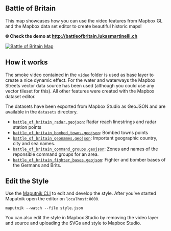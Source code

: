 ## Battle of Britain

This map showcases how you can use the video features from Mapbox GL and the Mapbox data set editor
to create beautiful historic maps!

**:globe_with_meridians: Check the demo at http://battleofbritain.lukasmartinelli.ch**

[![Battle of Britain Map](https://cloud.githubusercontent.com/assets/1288339/21701568/9453fe7a-d3a6-11e6-9c15-594198569632.png)](http://battleofbritain.lukasmartinelli.ch)

## How it works

The smoke video contained in the `video` folder is used as base layer to create a nice dynamic effect.
For the water and waterways the Mapbox Streets vector data source has been used (although you could use any vector tileset for this). All other features were created with the Mapbox dataset editor.

The datasets have been exported from Mapbox Studio as GeoJSON and are available in the `datasets` directory.

- [`battle_of_britain_radar.geojson`](/datasets/battle_of_britain_radar.geojson): Radar reach linestrings and radar station points
- [`battle_of_britain_bombed_towns.geojson`](/datasets/battle_of_britain_bombed_towns.geojson): Bombed towns points
- [`battle_of_britain_geonames.geojson`](/datasets/battle_of_britain_geonames.geojson): Important geographic country, city and sea names.
- [`battle_of_britain_command_groups.geojson`](/datasets/battle_of_britain_command_groups.geojson): Zones and names of the reponsible command groups for an area.
- [`battle_of_britain_fighter_bases.geojson`](/datasets/battle_of_britain_fighter_bases.geojson): Fighter and bomber bases of the Germans and Brits.

## Edit the Style

Use the [Maputnik CLI](https://github.com/maputnik/editor) to edit and develop the style.
After you've started Maputnik open the editor on `localhost:8000`.

```
maputnik --watch --file style.json
```

You can also edit the style in Mapbox Studio by removing the video layer and source and uploading the
SVGs and style to Mapbox Studio.
